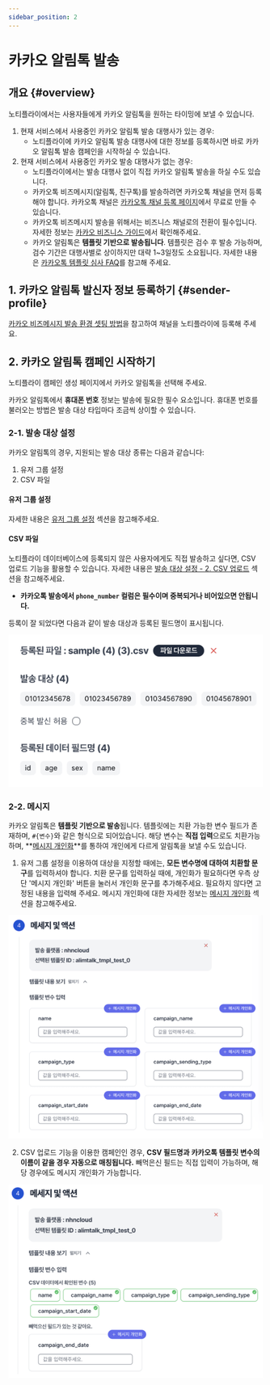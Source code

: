```yaml
---
sidebar_position: 2
---
```


# 카카오 알림톡 발송

## 개요 {#overview}

노티플라이에서는 사용자들에게 카카오 알림톡을 원하는 타이밍에 보낼 수 있습니다.

1. 현재 서비스에서 사용중인 카카오 알림톡 발송 대행사가 있는 경우:
   - 노티플라이에 카카오 알림톡 발송 대행사에 대한 정보를 등록하시면 바로 카카오 알림톡 발송 캠페인을 시작하실 수 있습니다.
2. 현재 서비스에서 사용중인 카카오 발송 대행사가 없는 경우:
   - 노티플라이에서는 발송 대행사 없이 직접 카카오 알림톡 발송을 하실 수도 있습니다.
   - 카카오톡 비즈메시지(알림톡, 친구톡)를 발송하려면 카카오톡 채널을 먼저 등록해야 합니다. 카카오톡 채널은 [카카오톡 채널 등록 페이지](https://center-pf.kakao.com)에서 무료로 만들 수 있습니다.
   - 카카오톡 비즈메시지 발송을 위해서는 비즈니스 채널로의 전환이 필수입니다. 자세한 정보는 [카카오 비즈니스 가이드](https://kakaobusiness.gitbook.io/main/channel/start)에서 확인해주세요.
   - 카카오 알림톡은 **템플릿 기반으로 발송됩니다**. 템플릿은 검수 후 발송 가능하며, 검수 기간은 대행사별로 상이하지만 대략 1~3일정도 소요됩니다. 자세한 내용은 [카카오톡 템플릿 심사 FAQ](https://cs.kakao.com/helps?service=159&category=523&locale=ko)를 참고해 주세요.

## 1. 카카오 알림톡 발신자 정보 등록하기 {#sender-profile}

[카카오 비즈메시지 발송 환경 셋팅 방법](/ko/user-guide/kakaotalk/integration)을 참고하여 채널을 노티플라이에 등록해 주세요.

## 2. 카카오 알림톡 캠페인 시작하기

노티플라이 캠페인 생성 페이지에서 카카오 알림톡을 선택해 주세요.

카카오 알림톡에서 **휴대폰 번호** 정보는 발송에 필요한 필수 요소입니다. 휴대폰 번호를 불러오는 방법은 발송 대상 타입마다 조금씩 상이할 수 있습니다.

### 2-1. 발송 대상 설정

카카오 알림톡의 경우, 지원되는 발송 대상 종류는 다음과 같습니다:

1. 유저 그룹 설정
2. CSV 파일

#### 유저 그룹 설정

자세한 내용은 [유저 그룹 설정](/ko/user-guide/campaigns/campaign-segments/segment#user-group-setup) 섹션을 참고해주세요.

#### CSV 파일

노티플라이 데이터베이스에 등록되지 않은 사용자에게도 직접 발송하고 싶다면, CSV 업로드 기능을 활용할 수 있습니다. 자세한 내용은 [발송 대상 설정 - 2. CSV 업로드](/ko/user-guide/campaigns/campaign-segments/segment#csv-upload) 섹션을 참고해주세요.

- **카카오톡 발송에서 `phone_number` 컬럼은 필수이며 중복되거나 비어있으면 안됩니다.**

등록이 잘 되었다면 다음과 같이 발송 대상과 등록된 필드명이 표시됩니다.

![Kakao alimtalk csv upload result](./img/kakao_alimtalk_csv_upload_result.png)

<!-- TODO: 외부 툴 연동 코호트 -->

### 2-2. 메시지

카카오 알림톡은 **템플릿 기반으로 발송**됩니다. 템플릿에는 치환 가능한 변수 필드가 존재하며, `#{변수}`와 같은 형식으로 되어있습니다. 해당 변수는 **직접 입력**으로도 치환가능하며, **[메시지 개인화](/ko/user-guide/campaigns/message-personalization)**를 통하여 개인에게 다르게 알림톡을 보낼 수도 있습니다.

1. 유저 그룹 설정을 이용하여 대상을 지정할 때에는, **모든 변수명에 대하여 치환할 문구**를 입력하셔야 합니다. 치환 문구를 입력하실 때에, 개인화가 필요하다면 우측 상단 '메시지 개인화' 버튼을 눌러서 개인화 문구를 추가해주세요. 필요하지 않다면 고정된 내용을 입력해 주세요. 메시지 개인화에 대한 자세한 정보는 [메시지 개인화](/ko/user-guide/campaigns/message-personalization) 섹션을 참고해주세요.

![Kakao Alimtalk Template Parameter - Build Segment](./img/kakao_alimtalk_template_parameter_build_segment.png)

2. CSV 업로드 기능을 이용한 캠페인인 경우, **CSV 필드명과 카카오톡 템플릿 변수의 이름이 같을 경우 자동으로 매칭됩니다.** 빼먹은신 필드는 직접 입력이 가능하며, 해당 경우에도 메시지 개인화가 가능합니다.

![Kakao Alimtalk Template Parameter - CSV Upload](./img/kakao_alimtalk_template_parameter_csv_upload.png)
